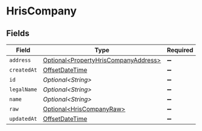 # HrisCompany


## Fields

| Field                                                                                      | Type                                                                                       | Required                                                                                   | Description                                                                                |
| ------------------------------------------------------------------------------------------ | ------------------------------------------------------------------------------------------ | ------------------------------------------------------------------------------------------ | ------------------------------------------------------------------------------------------ |
| `address`                                                                                  | [Optional\<PropertyHrisCompanyAddress>](../../models/shared/PropertyHrisCompanyAddress.md) | :heavy_minus_sign:                                                                         | N/A                                                                                        |
| `createdAt`                                                                                | [OffsetDateTime](https://docs.oracle.com/javase/8/docs/api/java/time/OffsetDateTime.html)  | :heavy_minus_sign:                                                                         | N/A                                                                                        |
| `id`                                                                                       | *Optional\<String>*                                                                        | :heavy_minus_sign:                                                                         | N/A                                                                                        |
| `legalName`                                                                                | *Optional\<String>*                                                                        | :heavy_minus_sign:                                                                         | N/A                                                                                        |
| `name`                                                                                     | *Optional\<String>*                                                                        | :heavy_minus_sign:                                                                         | N/A                                                                                        |
| `raw`                                                                                      | [Optional\<HrisCompanyRaw>](../../models/shared/HrisCompanyRaw.md)                         | :heavy_minus_sign:                                                                         | N/A                                                                                        |
| `updatedAt`                                                                                | [OffsetDateTime](https://docs.oracle.com/javase/8/docs/api/java/time/OffsetDateTime.html)  | :heavy_minus_sign:                                                                         | N/A                                                                                        |